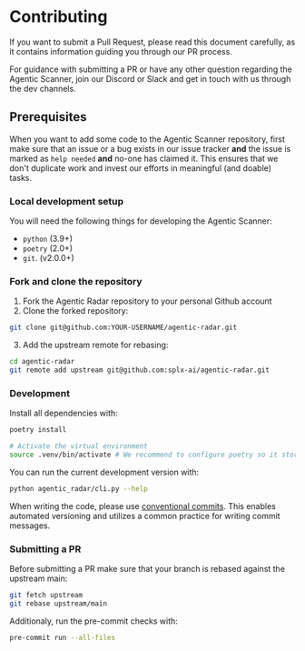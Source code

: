 # Contributing

If you want to submit a Pull Request, please read this document carefully, as it contains information guiding you through our PR process.

For guidance with submitting a PR or have any other question regarding the Agentic Scanner, join our Discord or Slack and get in touch with us through the dev channels.

## Prerequisites

When you want to add some code to the Agentic Scanner repository, first make sure that an issue or a bug exists in our issue tracker **and** the issue is marked as `help needed` **and** no-one has claimed it. This ensures that we don't duplicate work and invest our efforts in meaningful (and doable) tasks.

### Local development setup

You will need the following things for developing the Agentic Scanner:
- `python` (3.9+)
- `poetry` (2.0+)
- `git`. (v2.0.0+)

### Fork and clone the repository

1. Fork the Agentic Radar repository to your personal Github account
2. Clone the forked repository:
```sh
git clone git@github.com:YOUR-USERNAME/agentic-radar.git
```
3. Add the upstream remote for rebasing:
```sh
cd agentic-radar
git remote add upstream git@github.com:splx-ai/agentic-radar.git
```

### Development

Install all dependencies with:
```sh
poetry install

# Activate the virtual environment
source .venv/bin/activate # We recommend to configure poetry so it stores the virtual environment in the project repository
```

You can run the current development version with:
```sh
python agentic_radar/cli.py --help
```

When writing the code, please use [conventional commits](https://www.conventionalcommits.org/en/v1.0.0/#summary). This enables automated versioning and utilizes a common practice for writing commit messages.

### Submitting a PR

Before submitting a PR make sure that your branch is rebased against the upstream main:
```sh
git fetch upstream
git rebase upstream/main
```

Additionaly, run the pre-commit checks with:
```sh
pre-commit run --all-files
```
